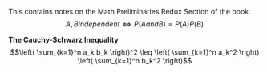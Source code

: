This contains notes on the Math Preliminaries Redux Section of the book.
$$ A,B independent \iff P(A and B) = P(A)P(B)$$

**The Cauchy-Schwarz Inequality**
$$\left( \sum_{k=1}^n a_k b_k \right)^2 \leq \left( \sum_{k=1}^n a_k^2 \right) \left( \sum_{k=1}^n b_k^2 \right)$$
